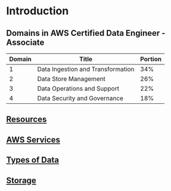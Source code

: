# Introduction

## Domains in AWS Certified Data Engineer - Associate

| Domain | Title                             | Portion |
| ------ | --------------------------------- | ------- |
| 1      | Data Ingestion and Transformation | 34%     |
| 2      | Data Store Management             | 26%     |
| 3      | Data Operations and Support       | 22%     |
| 4      | Data Security and Governance      | 18%     |

## [Resources](Resources.md)
## [AWS Services](AWS_Services.md)

## [Types of Data](Types_of_Data.md)

## [Storage](Storage.md)

